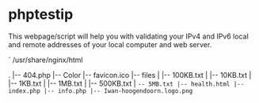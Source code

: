 # phptestip
This webpage/script will help you with validating your IPv4 and IPv6 local and remote addresses of your local computer and web server.

`
/usr/share/nginx/html

.
|-- 404.php
|-- Color
|-- favicon.ico
|-- files
|   |-- 100KB.txt
|   |-- 10KB.txt
|   |-- 1KB.txt
|   |-- 1MB.txt
|   |-- 500KB.txt
|   `-- 5MB.txt
|-- health.html
|-- index.php
|-- info.php
|-- Iwan-hoogendoorn.logo.png
`
